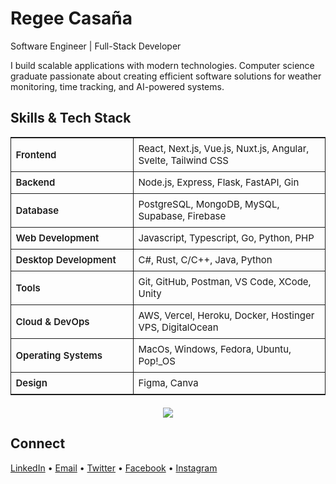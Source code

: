# Regee Casaña

Software Engineer | Full-Stack Developer

I build scalable applications with modern technologies. Computer science graduate passionate about creating efficient software solutions for weather monitoring, time tracking, and AI-powered systems.

## Skills & Tech Stack

<table style="width: 100%; border: 1px solid; font-family: -apple-system, BlinkMacSystemFont, 'Segoe UI', Roboto, sans-serif;">
<tr>
<td style="padding: 7.5px; border-bottom: 1px solid; border-right: 1px solid; font-weight: 600; font-size: 15px; width: 180px;">Frontend</td>
<td style="padding: 7.5px; border-bottom: 1px solid; font-size: 15px;">React, Next.js, Vue.js, Nuxt.js, Angular, Svelte, Tailwind CSS</td>
</tr>
<tr>
<td style="padding: 7.5px; border-bottom: 1px solid; border-right: 1px solid;  font-weight: 600; font-size: 15px;">Backend</td>
<td style="padding: 7.5px; border-bottom: 1px solid; font-size: 15px;">Node.js, Express, Flask, FastAPI, Gin</td>
</tr>
<tr>
<td style="padding: 7.5px; border-bottom: 1px solid; border-right: 1px solid;  font-weight: 600; font-size: 15px;">Database</td>
<td style="padding: 7.5px; border-bottom: 1px solid; font-size: 15px;">PostgreSQL, MongoDB, MySQL, Supabase, Firebase</td>
</tr>
<tr>
<td style="padding: 7.5px; border-bottom: 1px solid; border-right: 1px solid;  font-weight: 600; font-size: 15px;">Web Development</td>
<td style="padding: 7.5px; border-bottom: 1px solid; font-size: 15px;">Javascript, Typescript, Go, Python, PHP</td>
</tr>
<tr>
<td style="padding: 7.5px; border-bottom: 1px solid; border-right: 1px solid;  font-weight: 600; font-size: 15px;">Desktop Development</td>
<td style="padding: 7.5px; border-bottom: 1px solid; font-size: 15px;">C#, Rust, C/C++, Java, Python</td>
</tr>
<tr>
<td style="padding: 7.5px; border-bottom: 1px solid; border-right: 1px solid;  font-weight: 600; font-size: 15px;">Tools</td>
<td style="padding: 7.5px; border-bottom: 1px solid; font-size: 15px;">Git, GitHub, Postman, VS Code, XCode, Unity</td>
</tr>
<tr>
<td style="padding: 7.5px; border-bottom: 1px solid; border-right: 1px solid;  font-weight: 600; font-size: 15px;">Cloud & DevOps</td>
<td style="padding: 7.5px; border-bottom: 1px solid; font-size: 15px;">AWS, Vercel, Heroku, Docker, Hostinger VPS, DigitalOcean</td>
</tr>
<tr>
<td style="padding: 7.5px; border-bottom: 1px solid; border-right: 1px solid;  font-weight: 600; font-size: 15px;">Operating Systems</td>
<td style="padding: 7.5px; border-bottom: 1px solid; font-size: 15px;">MacOs, Windows, Fedora, Ubuntu, Pop!_OS</td>
</tr>
<tr>
<td style="padding: 7.5px; font-weight: 600; font-size: 15px; border-right: 1px solid;  " >Design</td>
<td style="padding: 7.5px; font-size: 15px;">Figma, Canva</td>
</tr>
</table>

<div align="center" style="margin: 20px 0px">

<img src="https://skillicons.dev/icons?i=nextjs,react,vue,nuxtjs,angular,svelte,ts,js,python,go,php,nodejs,express,flask,fastapi,postgresql,mongodb,mysql,firebase,supabase,cs,rust,cpp,java,aws,vercel,heroku,docker,tailwind,unity,git,github,postman,vscode,figma" />

</div>

## Connect

[LinkedIn](https://linkedin.com/in/rekasa) • [Email](mailto:regeecasana57@gmail.com) • [Twitter](https://x.com/regeewashere) • [Facebook](https://facebook.com/rekasa7000) • [Instagram](https://instagram.com/rekasa7000)
